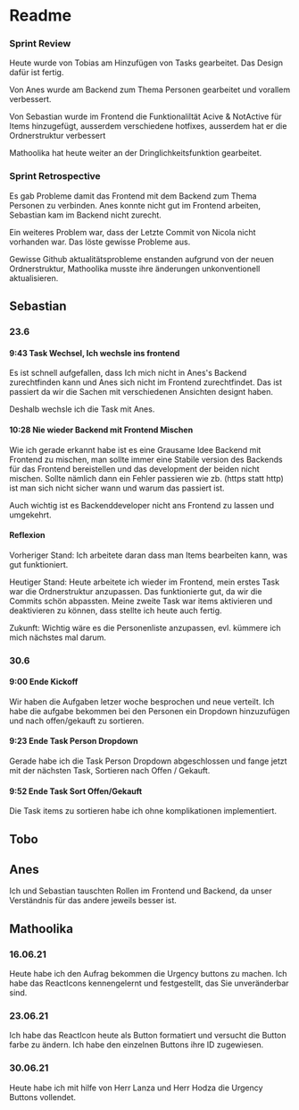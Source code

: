 # Readme


### Sprint Review

Heute wurde von Tobias am Hinzufügen von Tasks gearbeitet. Das Design dafür ist fertig.

Von Anes wurde am Backend zum Thema Personen gearbeitet und vorallem verbessert.

Von Sebastian wurde im Frontend die Funktionaliltät Acive & NotActive für Items hinzugefügt, ausserdem verschiedene hotfixes, ausserdem hat er die Ordnerstruktur verbessert

Mathoolika hat heute weiter an der Dringlichkeitsfunktion gearbeitet.


### Sprint Retrospective

Es gab Probleme damit das Frontend mit dem Backend zum Thema Personen zu verbinden. Anes konnte nicht gut im Frontend arbeiten, Sebastian kam im Backend nicht zurecht.

Ein weiteres Problem war, dass der Letzte Commit von Nicola nicht vorhanden war. Das löste gewisse Probleme aus.

Gewisse Github aktualitätsprobleme enstanden aufgrund von der neuen Ordnerstruktur, Mathoolika musste ihre änderungen unkonventionell aktualisieren.


## Sebastian

### 23.6
#### 9:43 Task Wechsel, Ich wechsle ins frontend

Es ist schnell aufgefallen, dass Ich mich nicht in Anes's Backend zurechtfinden kann und Anes sich nicht im Frontend zurechtfindet.
Das ist passiert da wir die Sachen mit verschiedenen Ansichten designt haben.

Deshalb wechsle ich die Task mit Anes.

#### 10:28 Nie wieder Backend mit Frontend Mischen

Wie ich gerade erkannt habe ist es eine Grausame Idee Backend mit Frontend zu mischen, man sollte immer eine Stabile version des Backends für das Frontend bereistellen und das development der beiden nicht mischen. Sollte nämlich dann ein Fehler passieren wie zb. (https statt http) ist man sich nicht sicher wann und warum das passiert ist. 

Auch wichtig ist es Backenddeveloper nicht ans Frontend zu lassen und umgekehrt.

#### Reflexion

Vorheriger Stand:
Ich arbeitete daran dass man Items bearbeiten kann, was gut funktioniert.

Heutiger Stand:
Heute arbeitete ich wieder im Frontend, mein erstes Task war die Ordnerstruktur anzupassen. Das funktionierte gut, da wir die Commits schön abpassten. Meine zweite Task war items aktivieren und deaktivieren zu können, dass stellte ich heute auch fertig.

Zukunft:
Wichtig wäre es die Personenliste anzupassen, evl. kümmere ich mich nächstes mal darum.

### 30.6
#### 9:00 Ende Kickoff

Wir haben die Aufgaben letzer woche besprochen und neue verteilt. Ich habe die aufgabe bekommen bei den Personen ein Dropdown hinzuzufügen und nach offen/gekauft zu sortieren.

#### 9:23 Ende Task Person Dropdown

Gerade habe ich die Task Person Dropdown abgeschlossen und fange jetzt mit der nächsten Task, Sortieren nach Offen / Gekauft.

#### 9:52 Ende Task Sort Offen/Gekauft

Die Task items zu sortieren habe ich ohne komplikationen implementiert.

## Tobo

## Anes
Ich und Sebastian tauschten Rollen im Frontend und Backend, da unser Verständnis für das andere jeweils besser ist.

## Mathoolika
### 16.06.21
Heute habe ich den Aufrag bekommen die Urgency buttons zu machen.
Ich habe das ReactIcons kennengelernt und festgestellt, das Sie unveränderbar sind. 
### 23.06.21
Ich habe das ReactIcon heute als Button formatiert und versucht die Button farbe zu ändern. Ich habe den einzelnen Buttons ihre ID zugewiesen.
### 30.06.21
Heute habe ich mit hilfe von Herr Lanza und Herr Hodza die Urgency Buttons vollendet.
